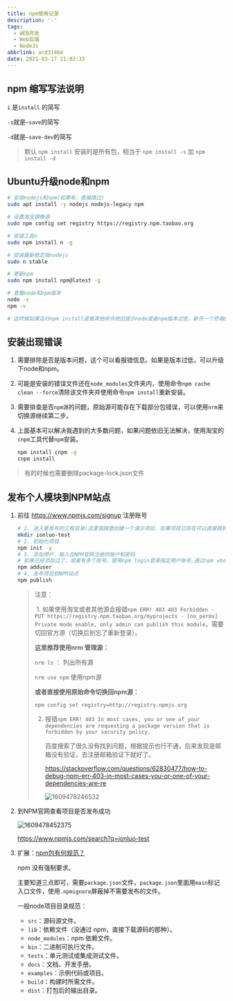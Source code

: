 ```yaml
---
title: npm使用记录
description: '-'
tags:
  - WEB开发
  - Web后端
  - NodeJs
abbrlink: acd31464
date: 2021-03-17 21:02:33
---
```




## npm 缩写写法说明

`i` 是`install` 的简写

`-s`就是`–save`的简写

`-d`就是`–save-dev`的简写

> 默认 `npm install` 安装的是所有包，相当于 `npm install -s` 加 `npm install -d`



## Ubuntu升级node和npm

```bash
# 安装nodejs和npm(如果有，直接跳过)
sudo apt install -y nodejs nodejs-legacy npm

# 设置淘宝镜像源
sudo npm config set registry https://registry.npm.taobao.org

# 安装工具n
sudo npm install n -g

# 安装最新稳定版nodejs
sudo n stable

# 更新npm
sudo npm install npm@latest -g

# 查看node和npm版本
node -v
npm -v

# 这时候如果运行npm install或者其他命令依旧提示node或者npm版本过低，新开一个终端即可。因为新开终端才会重新读取环境。
```



## 安装出现错误

1. 需要排除是否是版本问题，这个可以看报错信息。如果是版本过低，可以升级下node和npm。

2. 可能是安装的错误文件还在`node_modules`文件夹内，使用命令`npm cache clean --force`清除该文件夹并使用命令`npm install`重新安装。

3. 需要排查是否`npm源`的问题，原始源可能存在下载部分包错误，可以使用`nrm`来切换源继续第二步。

4. 上面基本可以解决我遇到的大多数问题，如果问题依旧无法解决，使用淘宝的`cnpm`工具代替`npm`安装。

   ```bash
   npm install cnpm -g
   cnpm install
   ```

> 有的时候也需要删除package-lock.json文件



## 发布个人模块到NPM站点

1. 前往 https://www.npmjs.com/signup 注册账号

   ```bash
   # 1. 进入要发布的工程目录(这里我随意创建一个演示项目，如果项目已存在可以直接跳到第3步。)
   mkdir ionluo-test
   # 2. 初始化项目
   npm init -y
   # 3. 添加用户，输入在NPM官网注册的账户和密码
   # 如果已经添加过了，或者有多个账号，使用npm login登录指定用户账号,通过npm whoami 查看当前登录账号
   npm adduser
   # 4. 发布项目到NPM站点
   npm publish
   ```

   > 注意：
   >
   > ​	1. 如果使用淘宝或者其他源会报错`npm ERR! 403 403 Forbidden - PUT https://registry.npm.taobao.org/myprojects - [no_perms] Private mode enable, only admin can publish this module`，需要切回官方源（切换后别忘了重新登录）。
   >
   >  **这里推荐使用nrm 管理源：**
   >
   >  `nrm ls` ： 列出所有源 
   >
   >  `nrm use npm` 使用npm源
   >
   > **或者直接使用原始命令切换回npm源：**
   >
   > `npm config set registry=http://registry.npmjs.org`
   >
   > 2. 报错`npm ERR! 403 In most cases, you or one of your dependencies are requesting a package version that is forbidden by your security policy.`
   >
   >    百度搜索了很久没有找到问题，根据提示也行不通，后来发现是邮箱没有验证，去注册邮箱验证下就好了。
   >
   >    https://stackoverflow.com/questions/62830477/how-to-debug-npm-err-403-in-most-cases-you-or-one-of-your-dependencies-are-re
   >
   >    ![1609478246532](http://blog.cdn.ionluo.cn/blog/1609478246532.png)

2. 到NPM官网查看项目是否发布成功

   ![1609478452375](http://blog.cdn.ionluo.cn/blog/1609478452375.png)

   https://www.npmjs.com/search?q=ionluo-test
   
3. 扩展：[npm包有何规范？](https://segmentfault.com/q/1010000022977022)

   npm 没有强制要求。

   主要知道三点即可，需要`package.json`文件，`package.json`里面用`main`标记入口文件，使用`.npmignore`屏蔽掉不需要发布的文件。

   一般node项目目录规范：

   - `src`：源码源文件。
   - `lib`：依赖文件（没通过 npm，直接下载源码的那种）。
   - `node_modules`：npm 依赖文件。
   - `bin`：二进制可执行文件。
   - `tests`：单元测试或集成测试文件。
   - `docs`：文档、开发手册。
   - `examples`：示例代码或项目。
   - `build`：构建时所需文件。
   - `dist`：打包后的输出目录。